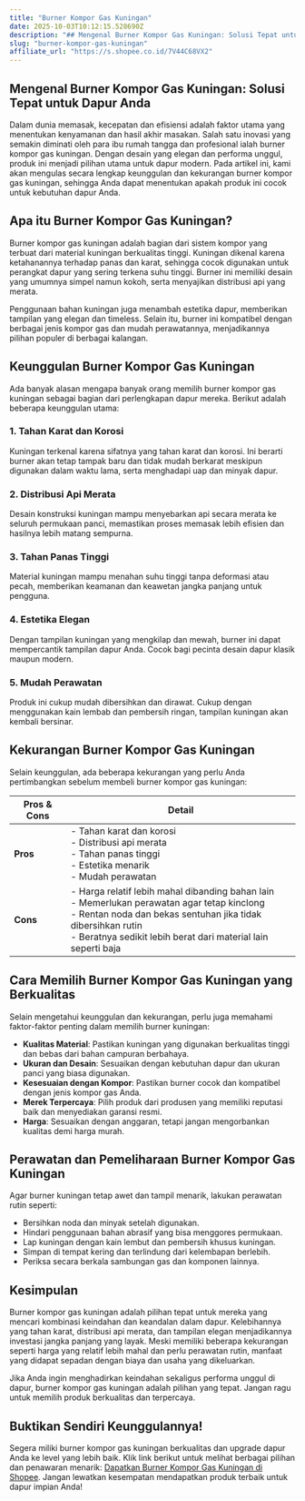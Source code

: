 ```yaml
---
title: "Burner Kompor Gas Kuningan"
date: 2025-10-03T10:12:15.528690Z
description: "## Mengenal Burner Kompor Gas Kuningan: Solusi Tepat untuk Dapur Anda..."
slug: "burner-kompor-gas-kuningan"
affiliate_url: "https://s.shopee.co.id/7V44C68VX2"
---
```

## Mengenal Burner Kompor Gas Kuningan: Solusi Tepat untuk Dapur Anda

Dalam dunia memasak, kecepatan dan efisiensi adalah faktor utama yang menentukan kenyamanan dan hasil akhir masakan. Salah satu inovasi yang semakin diminati oleh para ibu rumah tangga dan profesional ialah burner kompor gas kuningan. Dengan desain yang elegan dan performa unggul, produk ini menjadi pilihan utama untuk dapur modern. Pada artikel ini, kami akan mengulas secara lengkap keunggulan dan kekurangan burner kompor gas kuningan, sehingga Anda dapat menentukan apakah produk ini cocok untuk kebutuhan dapur Anda.

## Apa itu Burner Kompor Gas Kuningan?

Burner kompor gas kuningan adalah bagian dari sistem kompor yang terbuat dari material kuningan berkualitas tinggi. Kuningan dikenal karena ketahanannya terhadap panas dan karat, sehingga cocok digunakan untuk perangkat dapur yang sering terkena suhu tinggi. Burner ini memiliki desain yang umumnya simpel namun kokoh, serta menyajikan distribusi api yang merata.

Penggunaan bahan kuningan juga menambah estetika dapur, memberikan tampilan yang elegan dan timeless. Selain itu, burner ini kompatibel dengan berbagai jenis kompor gas dan mudah perawatannya, menjadikannya pilihan populer di berbagai kalangan.

## Keunggulan Burner Kompor Gas Kuningan

Ada banyak alasan mengapa banyak orang memilih burner kompor gas kuningan sebagai bagian dari perlengkapan dapur mereka. Berikut adalah beberapa keunggulan utama:

### 1. Tahan Karat dan Korosi  
Kuningan terkenal karena sifatnya yang tahan karat dan korosi. Ini berarti burner akan tetap tampak baru dan tidak mudah berkarat meskipun digunakan dalam waktu lama, serta menghadapi uap dan minyak dapur.

### 2. Distribusi Api Merata  
Desain konstruksi kuningan mampu menyebarkan api secara merata ke seluruh permukaan panci, memastikan proses memasak lebih efisien dan hasilnya lebih matang sempurna.

### 3. Tahan Panas Tinggi  
Material kuningan mampu menahan suhu tinggi tanpa deformasi atau pecah, memberikan keamanan dan keawetan jangka panjang untuk pengguna.

### 4. Estetika Elegan  
Dengan tampilan kuningan yang mengkilap dan mewah, burner ini dapat mempercantik tampilan dapur Anda. Cocok bagi pecinta desain dapur klasik maupun modern.

### 5. Mudah Perawatan  
Produk ini cukup mudah dibersihkan dan dirawat. Cukup dengan menggunakan kain lembab dan pembersih ringan, tampilan kuningan akan kembali bersinar.

## Kekurangan Burner Kompor Gas Kuningan

Selain keunggulan, ada beberapa kekurangan yang perlu Anda pertimbangkan sebelum membeli burner kompor gas kuningan:

| Pros & Cons | Detail |
|--------------|---------|
| **Pros** | - Tahan karat dan korosi<br>- Distribusi api merata<br>- Tahan panas tinggi<br>- Estetika menarik<br>- Mudah perawatan |
| **Cons** | - Harga relatif lebih mahal dibanding bahan lain<br>- Memerlukan perawatan agar tetap kinclong<br>- Rentan noda dan bekas sentuhan jika tidak dibersihkan rutin<br>- Beratnya sedikit lebih berat dari material lain seperti baja |
  
## Cara Memilih Burner Kompor Gas Kuningan yang Berkualitas

Selain mengetahui keunggulan dan kekurangan, perlu juga memahami faktor-faktor penting dalam memilih burner kuningan:

- **Kualitas Material**: Pastikan kuningan yang digunakan berkualitas tinggi dan bebas dari bahan campuran berbahaya.
- **Ukuran dan Desain**: Sesuaikan dengan kebutuhan dapur dan ukuran panci yang biasa digunakan.
- **Kesesuaian dengan Kompor**: Pastikan burner cocok dan kompatibel dengan jenis kompor gas Anda.
- **Merek Terpercaya**: Pilih produk dari produsen yang memiliki reputasi baik dan menyediakan garansi resmi.
- **Harga**: Sesuaikan dengan anggaran, tetapi jangan mengorbankan kualitas demi harga murah.

## Perawatan dan Pemeliharaan Burner Kompor Gas Kuningan

Agar burner kuningan tetap awet dan tampil menarik, lakukan perawatan rutin seperti:

- Bersihkan noda dan minyak setelah digunakan.
- Hindari penggunaan bahan abrasif yang bisa menggores permukaan.
- Lap kuningan dengan kain lembut dan pembersih khusus kuningan.
- Simpan di tempat kering dan terlindung dari kelembapan berlebih.
- Periksa secara berkala sambungan gas dan komponen lainnya.

## Kesimpulan

Burner kompor gas kuningan adalah pilihan tepat untuk mereka yang mencari kombinasi keindahan dan keandalan dalam dapur. Kelebihannya yang tahan karat, distribusi api merata, dan tampilan elegan menjadikannya investasi jangka panjang yang layak. Meski memiliki beberapa kekurangan seperti harga yang relatif lebih mahal dan perlu perawatan rutin, manfaat yang didapat sepadan dengan biaya dan usaha yang dikeluarkan.

Jika Anda ingin menghadirkan keindahan sekaligus performa unggul di dapur, burner kompor gas kuningan adalah pilihan yang tepat. Jangan ragu untuk memilih produk berkualitas dan terpercaya.

## Buktikan Sendiri Keunggulannya!

Segera miliki burner kompor gas kuningan berkualitas dan upgrade dapur Anda ke level yang lebih baik. Klik link berikut untuk melihat berbagai pilihan dan penawaran menarik: [Dapatkan Burner Kompor Gas Kuningan di Shopee](https://s.shopee.co.id/7V44C68VX2). Jangan lewatkan kesempatan mendapatkan produk terbaik untuk dapur impian Anda!